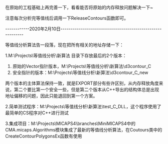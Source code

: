 在原始的工程基础上再完善一下，看看能否将原始的内存释放问题解决一下~

注意每次分析完等值线后调用一下ReleaseContours函数即可。

------------2020年2月10日-----------------------------------------------------------

等值线分析算法告一段落，现在把所有相关的地址存储一下：

1.M:\Projects\等值线分析\新算法 目录下存放最后的2个版本：

1. 原始的Vector指针版本，M:\Projects\等值线分析\新算法\d3contour\_C
2. 安全指针的版本：M:\Projects\等值线分析\新算法\d3contour\_C\_new

两个版本的主体算法保持一致，就是EXPORT部分有些许区别，从内存释放角度来说，第二个要比第一个安全一些，但是第二个版本从C++导出的结构体总是出现地址偏移的问题，因此只能退回到第一个方案。

2.简单测试程序：M:\Projects\等值线分析\新算法\test\_C\_DLL，这个程序使用了最简单的CS程序对C++进行测试

3.集成项目：M:\Projects\MICAPS4\branches\MiniMICAPS4中的CMA.micaps.Algorithms模块集成了最新的等值线分析算法，在Coutours类中的CreateContourPolygonsEx函数有使用

